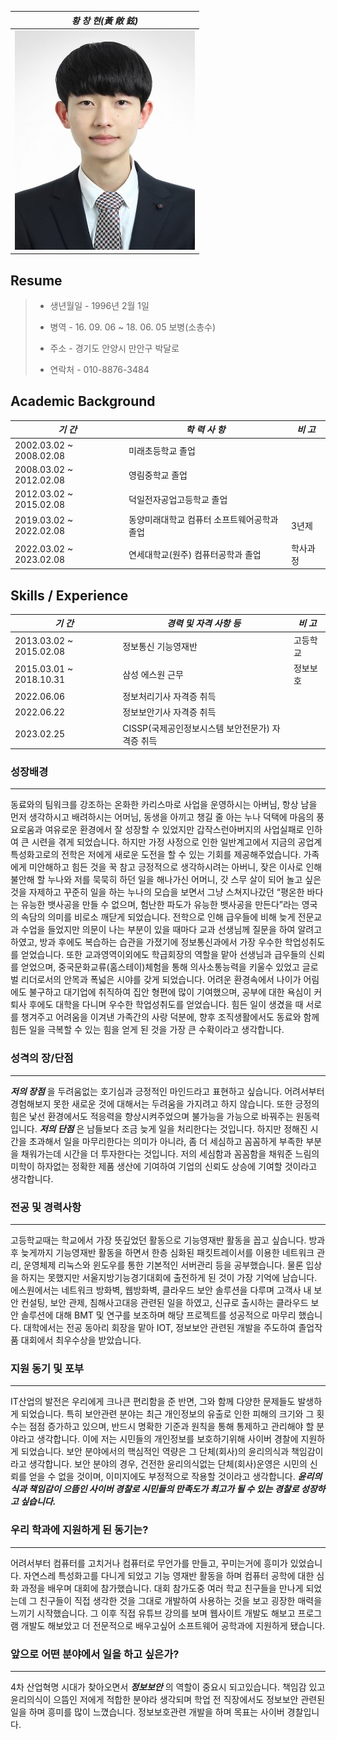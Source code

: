 | *황 창 현(黃 敞 鉉)*                                        |
| ----------------------------------------------------------- |
| ![image](./img/11.jpg) |



## Resume

> * 생년월일  - 1996년 2월 1일
>
> * 병역 - 16. 09. 06 ~ 18. 06. 05  보병(소총수)
>
> * 주소 - 경기도 안양시 만안구 박달로 
>
> * 연락처 - 010-8876-3484



##  Academic Background

| ***기    간***          | ***학 력 사 항***                           | ***비    고*** |
| ----------------------- | ------------------------------------------- | -------------- |
| 2002.03.02 ~ 2008.02.08 | 미래초등학교 졸업                           |                |
| 2008.03.02 ~ 2012.02.08 | 영림중학교 졸업                             |                |
| 2012.03.02 ~ 2015.02.08 | 덕일전자공업고등학교 졸업                   |                |
| 2019.03.02 ~ 2022.02.08 | 동양미래대학교 컴퓨터 소프트웨어공학과 졸업 | 3년제          |
| 2022.03.02 ~ 2023.02.08 | 연세대학교(원주) 컴퓨터공학과 졸업          | 학사과정       |

## Skills / Experience

| ***기    간***            | ***경력 및 자격 사항 등***                       | ***비    고*** |
| ------------------------- | ------------------------------------------------ | -------------- |
| 2013.03.02 ~   2015.02.08 | 정보통신 기능영재반                              | 고등학교       |
| 2015.03.01 ~ 2018.10.31   | 삼성 에스원 근무                                 | 정보보호       |
| 2022.06.06                | 정보처리기사 자격증 취득                         |                |
| 2022.06.22                | 정보보안기사 자격증 취득                         |                |
| 2023.02.25                | CISSP(국제공인정보시스템 보안전문가) 자격증 취득 |                |



### 성장배경

---

동료와의 팀워크를 강조하는 온화한 카리스마로 사업을 운영하시는 아버님, 항상 남을 먼저 생각하시고 배려하시는 어머님, 동생을 아끼고 챙길 줄 아는 누나 덕택에 마음의 풍요로움과 여유로운 환경에서 잘 성장할 수 있었지만 갑작스런아버지의 사업실패로 인하여 큰 시련을 겪게 되었습니다. 하지만 가정 사정으로 인한 일반계고에서 지금의 공업계 특성화고로의 전학은 저에게 새로운 도전을 할 수 있는 기회를 제공해주었습니다. 가족에게 미안해하고
힘든 것을 꾹 참고 긍정적으로 생각하시려는 아버니, 잦은 이사로 인해 불안해 할 누나와 저를 묵묵히 하던 일을 해나가신 어머니, 갓 스무 살이 되어 놀고 싶은 것을 자제하고 꾸준히 일을 하는 누나의 모습을 보면서 그냥 스쳐지나갔던 “평온한 바다는 유능한 뱃사공을 만들 수 없으며, 험난한 파도가 유능한 뱃사공을 만든다”라는 영국의 속담의 의미를 비로소 깨닫게 되었습니다. 전학으로 인해 급우들에 비해 늦게 전문교과 수업을 들었지만 의문이 나는 부분이 있을 때마다 교과 선생님께 질문을 하여 알려고 하였고, 방과 후에도 복습하는 습관을 가졌기에 정보통신과에서 가장 우수한 학업성취도를 얻었습니다. 또한 교과영역이외에도 학급회장의 역할을 맡아 선생님과 급우들의 신뢰를 얻었으며, 중국문화교류(홈스테이)체험을 통해 의사소통능력을 키울수 있었고 글로벌 리더로서의 안목과 폭넓은 시야를 갖게 되었습니다. 어려운 환경속에서 나이가 어림에도 불구하고 대기업에 취직하여 집안 형편에 많이 기여했으며, 공부에 대한 욕심이 커 퇴사 후에도 대학을 다니며 우수한 학업성취도를 얻었습니다. 힘든 일이 생겼을 때 서로를 챙겨주고 어려움을 이겨낸 가족간의 사랑 덕분에, 향후 조직생활에서도 동료와 함께 힘든 일을 극복할 수 있는 힘을 얻게 된 것을 가장 큰 수확이라고 생각합니다. 



### 성격의 장/단점

------

***저의 장점*** 을 두려움없는 호기심과 긍정적인 마인드라고 표현하고 싶습니다. 어려서부터 경험해보지 못한 새로운 것에 대해서는 두려움을 가지려고 하지 않습니다. 또한 긍정의 힘은 낯선 환경에서도 적응력을 향상시켜주었으며 불가능을 가능으로 바꿔주는 원동력입니다.  ***저의 단점*** 은 남들보다 조금 늦게 일을 처리한다는 것입니다. 하지만 정해진 시간을 초과해서 일을 마무리한다는 의미가 아니라, 좀 더 세심하고 꼼꼼하게 부족한 부분을 채워가는데 시간을 더 투자한다는 것입니다. 저의 세심함과 꼼꼼함을 채워준 느림의 미학이 하자없는 정확한 제품 생산에 기여하여 기업의 신뢰도 상승에 기여할 것이라고 생각합니다.



### 전공 및 경력사항

------

고등학교때는 학교에서 가장 뜻깊었던 활동으로 기능영재반 활동을 꼽고 싶습니다. 방과후 늦게까지 기능영재반 활동을 하면서 한층 심화된 패킷트레이서를 이용한 네트워크 관리, 운영체제 리눅스와 윈도우를 통한 기본적인 서버관리 등을 공부했습니다. 물론 입상을 하지는 못했지만 서울지방기능경기대회에 출전하게 된 것이 가장 기억에 남습니다. 에스원에서는 네트워크 방화벽, 웹방화벽, 클라우드 보안 솔루션을 다루며 고객사 내 보안 컨설팅, 보안 관제, 침해사고대응 관련된 일을 하였고, 신규로 출시하는 클라우드 보안 솔루션에 대해 BMT 및 연구를 보조하며
해당 프로젝트를 성공적으로 마무리 했습니다. 대학에서는 전공 동아리 회장을 맡아 IOT, 정보보안 관련된 개발을 주도하여 졸업작품 대회에서 최우수상을 받았습니다.



### 지원 동기 및 포부

------

IT산업의 발전은 우리에게 크나큰 편리함을 준 반면, 그와 함께 다양한 문제들도 발생하게 되었습니다. 특히 보안관련 분야는 최근 개인정보의 유출로 인한 피해의 크기와 그 횟수는 점점 증가하고 있으며, 반드시 명확한 기준과 원칙을 통해 통제하고 관리해야 할 분야라고 생각합니다. 이에 저는 시민들의 개인정보를 보호하기위해 사이버 경찰에 지원하게 되었습니다. 보안 분야에서의 핵심적인 역량은 그 단체(회사)의 윤리의식과 책임감이라고 생각합니다. 보안 분야의 경우, 건전한 윤리의식없는 단체(회사)운영은 시민의 신뢰를 얻을 수 없을 것이며, 이미지에도 부정적으로 작용할 것이라고 생각합니다. ***윤리의식과 책임감이 으뜸인 사이버 경찰로 시민들의 만족도가 최고가 될 수 있는 경찰로 성장하고 싶습니다.*** 



### 우리 학과에 지원하게 된 동기는?

------

어려서부터 컴퓨터를 고치거나 컴퓨터로 무언가를 만들고, 꾸미는거에 흥미가 있었습니다. 자연스레 특성화고를 다니게 되었고 기능 영재반 활동을 하며 컴퓨터 공학에 대한 심화 과정을 배우며 대회에 참가했습니다. 대회 참가도중 여러 학교 친구들을 만나게 되었는데 그 친구들이 직접 생각한 것을 그대로 개발하여 사용하는 것을 보고 굉장한 매력을 느끼기 시작했습니다.  그 이후 직접 유튜브 강의를 보며 웹사이트 개발도 해보고 프로그램 개발도 해보았고 더 전문적으로 배우고싶어 소프트웨어 공학과에 지원하게 됐습니다.



### 앞으로 어떤 분야에서 일을 하고 싶은가?

------

4차 산업혁명 시대가 찾아오면서 ***정보보안*** 의 역할이 중요시 되고있습니다.  책임감 있고 윤리의식이 으뜸인 저에게 적합한 분야라 생각되며 학업 전 직장에서도 정보보안 관련된일을 하며 흥미를 많이 느꼈습니다. 정보보호관련 개발을 하며 목표는 사이버 경찰입니다.
